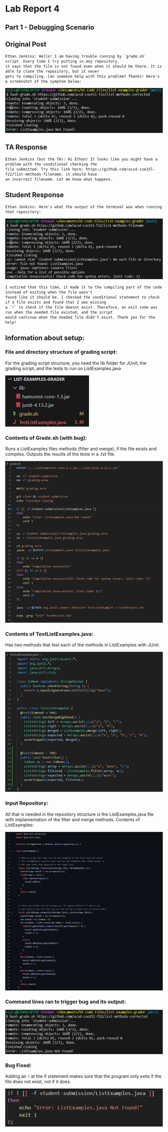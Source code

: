 # Lab Report 4
## Part 1 - Debugging Scenario
## Original Post
```
Ethan Jenkins: Hello! I am having trouble running by `grade.sh` script. Every time I try putting in any repository,
it says that the file is not found even when it should be there. It is able to clone the repository, but it never
gets to compiling. Can someone help with this problem? Thanks! Here's a screenshot of the symptom below:
```
![Student Error Message](StudentError.png)

## TA Response
```
Ethan Jenkins (but the TA): Hi Ethan! It looks like you might have a problem with the conditional checking the
file submitted. Try this link here: https://github.com/ucsd-cse15l-f22/list-methods-filename, it should have
an incorrect filename. Let me know what happens.
```
## Student Response
```
Ethan Jenkins: Here's what the output of the terminal was when running that repository:
```
![Student Error Message](StudentTest.png)
```
I noticed that this time, it made it to the compiling part of the code instead of exiting when the file wasn't
found like it should be. I checked the conditional statement to check if a file exists and found that I was missing
a `!` to check if the file doesnt exist. Therefore, an exit code was run when the needed file existed, and the script
would continue when the needed file didn't exist. Thank you for the help!
```
## Information about setup:
### File and directory structure of grading script:
For the grading script structure, you need the lib folder for JUnit, the grading script, and the tests to run on ListExamples.java

![Grading Structure](GradingStructure.png)
### Contents of Grade.sh (with bug):
Runs a ListExamples files methods (filter and merge), if the file exists and compiles. Outputs the results of the tests in a .txt file.

![Grade.sh](GradingScript.png)
### Contents of TestListExamples.java:
Has two methods that test each of the methods in ListExamples with JUnit.

![Test List Examples](ListExampleTester.png)
### Input Repository:
All that is needed in the repository structure is the ListExamples.java file with implamentation of the filter and merge methods. Contents of ListExamples:

![List Example](ListExample.png)
### Command lines ran to trigger bug and its output:

![Commands Run](CommandError.png)
### Bug Fixed:
Adding an `!` at the if statement makes sure that the program only exits if the file does not exist, not if it does.

![Fixed Bug](BugFix.png)
